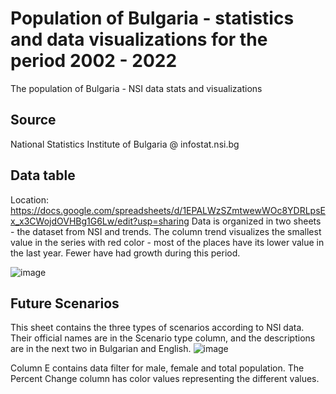 # Population of Bulgaria - statistics and data visualizations for the period 2002 - 2022
The population of Bulgaria - NSI data stats and visualizations
## Source
National Statistics Institute of Bulgaria @ infostat.nsi.bg
## Data table
Location: https://docs.google.com/spreadsheets/d/1EPALWzSZmtwewWOc8YDRLpsEx_x3CWojdOVHBg1G6Lw/edit?usp=sharing
Data is organized in two sheets - the dataset from NSI and trends.
The column trend visualizes the smallest value in the series with red color - most of the places have its lower value in the last year. Fewer have had growth during this period.

![image](https://github.com/eugeniasarafova/population-bg/assets/64950960/de36bc6c-352c-43f9-bdde-65e465a9f8a4)

## Future Scenarios
This sheet contains the three types of scenarios according to NSI data. Their official names are in the Scenario type column, and the descriptions are in the next two in Bulgarian and English.
![image](https://github.com/eugeniasarafova/population-bg/assets/64950960/58c33a2c-c2e2-47c9-b905-2250a3b42624)

Column E contains data filter for male, female and total population.
The Percent Change column has color values representing the different values.
